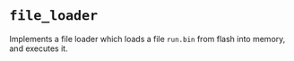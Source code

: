# `file_loader`
Implements a file loader which loads a file `run.bin` from flash into memory, and executes it.
